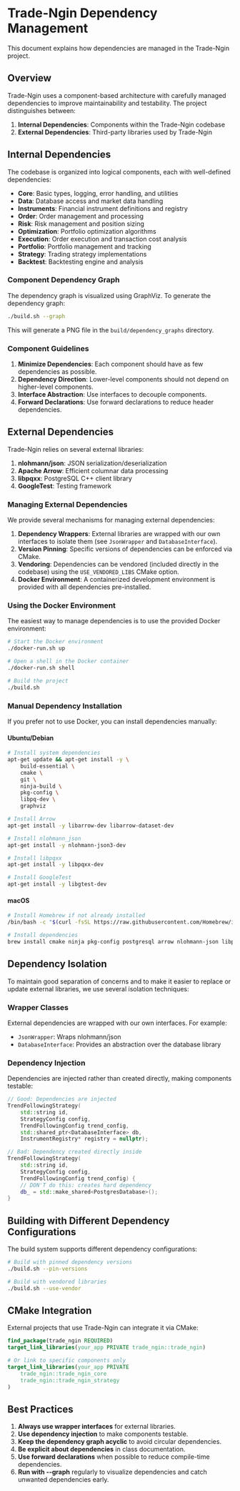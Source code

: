 # Trade-Ngin Dependency Management

This document explains how dependencies are managed in the Trade-Ngin project.

## Overview

Trade-Ngin uses a component-based architecture with carefully managed dependencies to improve maintainability and testability. The project distinguishes between:

1. **Internal Dependencies**: Components within the Trade-Ngin codebase
2. **External Dependencies**: Third-party libraries used by Trade-Ngin

## Internal Dependencies

The codebase is organized into logical components, each with well-defined dependencies:

- **Core**: Basic types, logging, error handling, and utilities
- **Data**: Database access and market data handling
- **Instruments**: Financial instrument definitions and registry
- **Order**: Order management and processing
- **Risk**: Risk management and position sizing
- **Optimization**: Portfolio optimization algorithms
- **Execution**: Order execution and transaction cost analysis
- **Portfolio**: Portfolio management and tracking
- **Strategy**: Trading strategy implementations
- **Backtest**: Backtesting engine and analysis

### Component Dependency Graph

The dependency graph is visualized using GraphViz. To generate the dependency graph:

```bash
./build.sh --graph
```

This will generate a PNG file in the `build/dependency_graphs` directory.

### Component Guidelines

1. **Minimize Dependencies**: Each component should have as few dependencies as possible.
2. **Dependency Direction**: Lower-level components should not depend on higher-level components.
3. **Interface Abstraction**: Use interfaces to decouple components.
4. **Forward Declarations**: Use forward declarations to reduce header dependencies.

## External Dependencies

Trade-Ngin relies on several external libraries:

1. **nlohmann/json**: JSON serialization/deserialization
2. **Apache Arrow**: Efficient columnar data processing
3. **libpqxx**: PostgreSQL C++ client library
4. **GoogleTest**: Testing framework

### Managing External Dependencies

We provide several mechanisms for managing external dependencies:

1. **Dependency Wrappers**: External libraries are wrapped with our own interfaces to isolate them (see `JsonWrapper` and `DatabaseInterface`).
2. **Version Pinning**: Specific versions of dependencies can be enforced via CMake.
3. **Vendoring**: Dependencies can be vendored (included directly in the codebase) using the `USE_VENDORED_LIBS` CMake option.
4. **Docker Environment**: A containerized development environment is provided with all dependencies pre-installed.

### Using the Docker Environment

The easiest way to manage dependencies is to use the provided Docker environment:

```bash
# Start the Docker environment
./docker-run.sh up

# Open a shell in the Docker container
./docker-run.sh shell

# Build the project
./build.sh
```

### Manual Dependency Installation

If you prefer not to use Docker, you can install dependencies manually:

#### Ubuntu/Debian

```bash
# Install system dependencies
apt-get update && apt-get install -y \
    build-essential \
    cmake \
    git \
    ninja-build \
    pkg-config \
    libpq-dev \
    graphviz

# Install Arrow
apt-get install -y libarrow-dev libarrow-dataset-dev

# Install nlohmann_json
apt-get install -y nlohmann-json3-dev

# Install libpqxx
apt-get install -y libpqxx-dev

# Install GoogleTest
apt-get install -y libgtest-dev
```

#### macOS

```bash
# Install Homebrew if not already installed
/bin/bash -c "$(curl -fsSL https://raw.githubusercontent.com/Homebrew/install/HEAD/install.sh)"

# Install dependencies
brew install cmake ninja pkg-config postgresql arrow nlohmann-json libpqxx googletest graphviz
```

## Dependency Isolation

To maintain good separation of concerns and to make it easier to replace or update external libraries, we use several isolation techniques:

### Wrapper Classes

External dependencies are wrapped with our own interfaces. For example:

- `JsonWrapper`: Wraps nlohmann/json
- `DatabaseInterface`: Provides an abstraction over the database library

### Dependency Injection

Dependencies are injected rather than created directly, making components testable:

```cpp
// Good: Dependencies are injected
TrendFollowingStrategy(
    std::string id,
    StrategyConfig config,
    TrendFollowingConfig trend_config,
    std::shared_ptr<DatabaseInterface> db,
    InstrumentRegistry* registry = nullptr);

// Bad: Dependency created directly inside
TrendFollowingStrategy(
    std::string id,
    StrategyConfig config,
    TrendFollowingConfig trend_config) {
    // DON'T do this: creates hard dependency
    db_ = std::make_shared<PostgresDatabase>();
}
```

## Building with Different Dependency Configurations

The build system supports different dependency configurations:

```bash
# Build with pinned dependency versions
./build.sh --pin-versions

# Build with vendored libraries
./build.sh --use-vendor
```

## CMake Integration

External projects that use Trade-Ngin can integrate it via CMake:

```cmake
find_package(trade_ngin REQUIRED)
target_link_libraries(your_app PRIVATE trade_ngin::trade_ngin)

# Or link to specific components only
target_link_libraries(your_app PRIVATE 
    trade_ngin::trade_ngin_core
    trade_ngin::trade_ngin_strategy
)
```

## Best Practices

1. **Always use wrapper interfaces** for external libraries.
2. **Use dependency injection** to make components testable.
3. **Keep the dependency graph acyclic** to avoid circular dependencies.
4. **Be explicit about dependencies** in class documentation.
5. **Use forward declarations** when possible to reduce compile-time dependencies.
6. **Run with --graph** regularly to visualize dependencies and catch unwanted dependencies early. 
